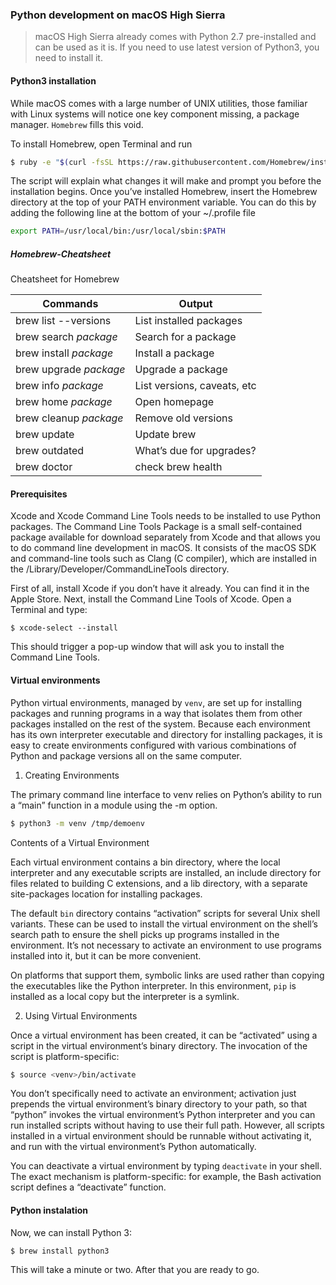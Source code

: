 ### Python development on macOS High Sierra


> macOS High Sierra already comes with Python 2.7 pre-installed and can be used as it is. If you need to use latest version of Python3, you need to install it.

####  Python3 installation

While macOS comes with a large number of UNIX utilities, those familiar with Linux systems will notice one key component missing, a package manager. `Homebrew` fills this void.

To install Homebrew, open Terminal and run 

```bash
$ ruby -e "$(curl -fsSL https://raw.githubusercontent.com/Homebrew/install/master/install)"
```

The script will explain what changes it will make and prompt you before the installation begins. Once you’ve installed Homebrew, insert the Homebrew directory at the top of your PATH environment variable. You can do this by adding the following line at the bottom of your ~/.profile file
```bash
export PATH=/usr/local/bin:/usr/local/sbin:$PATH
```

##### Homebrew-Cheatsheet
Cheatsheet for Homebrew

| Commands                  | Output |
| -----------               | ----------- |
| brew list --versions 	    | List installed packages|
| brew search _package_     | Search for a package|
| brew install _package_    | Install a package |
| brew upgrade _package_	| Upgrade a package|
| brew info _package_	    | List versions, caveats, etc|
| brew home _package_	    | Open homepage|
| brew cleanup _package_	| Remove old versions|
| brew update	            | Update brew |
| brew outdated	            | What’s due for upgrades?|
| brew doctor               | check brew health|

#### Prerequisites

Xcode and Xcode Command Line Tools needs to be installed to use Python packages. The Command Line Tools Package is a small self-contained package available for download 
separately from Xcode and that allows you to do command line development in macOS. It consists of the macOS SDK and command-line tools such as Clang (C compiler), which are installed in the /Library/Developer/CommandLineTools directory.

First of all, install Xcode if you don’t have it already. You can find it in the Apple Store. Next, install the Command Line Tools of Xcode. Open a Terminal and type:
```
$ xcode-select --install
```
This should trigger a pop-up window that will ask you to install the Command Line Tools.

#### Virtual environments

Python virtual environments, managed by `venv`, are set up for installing packages and running programs in a way that isolates them from other packages installed on the rest of the system. Because each environment has its own interpreter executable and directory for installing packages, it is easy to create environments configured with various combinations of Python and package versions all on the same computer.

1. Creating Environments

The primary command line interface to venv relies on Python’s ability to run a “main” function in a module using the -m option.
```bash
$ python3 -m venv /tmp/demoenv
```
Contents of a Virtual Environment

Each virtual environment contains a bin directory, where the local interpreter and any executable scripts are installed, an include directory for files related to building C extensions, and a lib directory, with a separate site-packages location for installing packages.

The default `bin` directory contains “activation” scripts for several Unix shell variants. These can be used to install the virtual environment on the shell’s search path to ensure the shell picks up programs installed in the environment. It’s not necessary to activate an environment to use programs installed into it, but it can be more convenient.

On platforms that support them, symbolic links are used rather than copying the executables like the Python interpreter. In this environment, `pip` is installed as a local copy but the interpreter is a symlink.

2. Using Virtual Environments

Once a virtual environment has been created, it can be “activated” using a script in the virtual environment’s binary directory. The invocation of the script is platform-specific:


```bash
$ source <venv>/bin/activate
```
 
You don’t specifically need to activate an environment; activation just prepends the virtual environment’s binary directory to your path, so that “python” invokes the virtual environment’s Python interpreter and you can run installed scripts without having to use their full path. However, all scripts installed in a virtual environment should be runnable without activating it, and run with the virtual environment’s Python automatically.

You can deactivate a virtual environment by typing `deactivate` in your shell. The exact mechanism is platform-specific: for example, the Bash activation script defines a “deactivate” function.

#### Python instalation

Now, we can install Python 3:

```bash
$ brew install python3
```
This will take a minute or two. After that you are ready to go.




